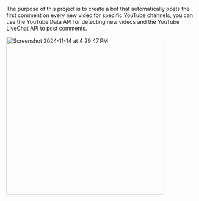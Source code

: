The purpose of this project is to create a bot that automatically posts the first comment on every new video for specific YouTube channels, you can use the YouTube Data API for detecting new videos and the YouTube LiveChat API to post comments.

<img width="413" alt="Screenshot 2024-11-14 at 4 29 47 PM" src="https://github.com/user-attachments/assets/0e44c60e-92cb-4ba2-be08-b5cd7408431c">
